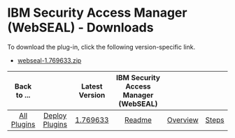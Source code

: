 
# IBM Security Access Manager (WebSEAL) - Downloads

To download the plug-in, click the following version-specific link.
- [webseal-1.769633.zip](https://raw.githubusercontent.com/UrbanCode/IBM-UCD-PLUGINS/main/files/webseal/webseal-1.769633.zip)

|Back to ...||Latest Version|IBM Security Access Manager (WebSEAL) |||
| :---: | :---: | :---: | :---: | :---: | :---: |
|[All Plugins](../../index.md)|[Deploy Plugins](../README.md)|[1.769633](https://raw.githubusercontent.com/UrbanCode/IBM-UCD-PLUGINS/main/files/webseal/webseal-1.769633.zip)|[Readme](README.md)|[Overview](overview.md)|[Steps](steps.md)|
